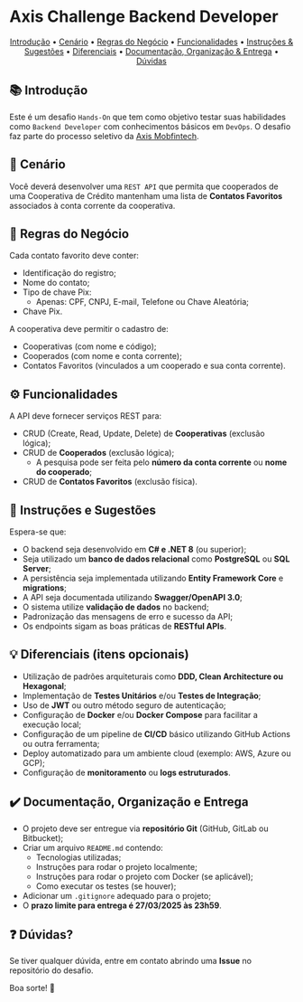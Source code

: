 # Axis Challenge Backend Developer

<p align="center">
   <a href="#-introducao">Introdução</a> •
   <a href="#-cenario">Cenário</a> •
   <a href="#-regras-do-negocio">Regras do Negócio</a> •
   <a href="#-funcionalidades">Funcionalidades</a> •
   <a href="#-instrucoes-e-sugestoes">Instruções & Sugestões</a> •
   <a href="#-diferenciais">Diferenciais</a> •
   <a href="#-documentacao-organizacao-e-entrega">Documentação, Organização & Entrega</a> •
   <a href="#-duvidas">Dúvidas</a>
</p>

## 📚 Introdução

Este é um desafio `Hands-On` que tem como objetivo testar suas habilidades como `Backend Developer` com conhecimentos básicos em `DevOps`. O desafio faz parte do processo seletivo da [Axis Mobfintech](https://axis-mobfintech.com/).

## 🚀 Cenário

Você deverá desenvolver uma `REST API` que permita que cooperados de uma Cooperativa de Crédito mantenham uma lista de **Contatos Favoritos** associados à conta corrente da cooperativa.

## 🎯 Regras do Negócio

Cada contato favorito deve conter:

- Identificação do registro;
- Nome do contato;
- Tipo de chave Pix:
  - Apenas: CPF, CNPJ, E-mail, Telefone ou Chave Aleatória;
- Chave Pix.

A cooperativa deve permitir o cadastro de:

- Cooperativas (com nome e código);
- Cooperados (com nome e conta corrente);
- Contatos Favoritos (vinculados a um cooperado e sua conta corrente).

## ⚙️ Funcionalidades

A API deve fornecer serviços REST para:

- CRUD (Create, Read, Update, Delete) de **Cooperativas** (exclusão lógica);
- CRUD de **Cooperados** (exclusão lógica);
  - A pesquisa pode ser feita pelo **número da conta corrente** ou **nome do cooperado**;
- CRUD de **Contatos Favoritos** (exclusão física).

## 📌 Instruções e Sugestões

Espera-se que:

- O backend seja desenvolvido em **C# e .NET 8** (ou superior);
- Seja utilizado um **banco de dados relacional** como **PostgreSQL** ou **SQL Server**;
- A persistência seja implementada utilizando **Entity Framework Core** e **migrations**;
- A API seja documentada utilizando **Swagger/OpenAPI 3.0**;
- O sistema utilize **validação de dados** no backend;
- Padronização das mensagens de erro e sucesso da API;
- Os endpoints sigam as boas práticas de **RESTful APIs**.

## 💡 Diferenciais (itens opcionais)

- Utilização de padrões arquiteturais como **DDD, Clean Architecture ou Hexagonal**;
- Implementação de **Testes Unitários** e/ou **Testes de Integração**;
- Uso de **JWT** ou outro método seguro de autenticação;
- Configuração de **Docker** e/ou **Docker Compose** para facilitar a execução local;
- Configuração de um pipeline de **CI/CD** básico utilizando GitHub Actions ou outra ferramenta;
- Deploy automatizado para um ambiente cloud (exemplo: AWS, Azure ou GCP);
- Configuração de **monitoramento** ou **logs estruturados**.

## ✔️ Documentação, Organização e Entrega

- O projeto deve ser entregue via **repositório Git** (GitHub, GitLab ou Bitbucket);
- Criar um arquivo `README.md` contendo:
  - Tecnologias utilizadas;
  - Instruções para rodar o projeto localmente;
  - Instruções para rodar o projeto com Docker (se aplicável);
  - Como executar os testes (se houver);
- Adicionar um `.gitignore` adequado para o projeto;
- O **prazo limite para entrega é 27/03/2025 às 23h59**.

## ❓ Dúvidas?

Se tiver qualquer dúvida, entre em contato abrindo uma **Issue** no repositório do desafio.

Boa sorte! 🚀
